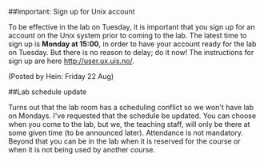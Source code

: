 ##Important: Sign up for Unix account

To be effective in the lab on Tuesday, it is important that you sign up for an account on the Unix system prior to coming to the lab. The latest time to sign up is **Monday at 15:00**, in order to have your account ready for the lab on Tuesday. But there is no reason to delay; do it now! The instructions for sign up are here http://user.ux.uis.no/.

(Posted by Hein: Friday 22 Aug)

##Lab schedule update

Turns out that the lab room has a scheduling conflict so we won't have lab on Mondays. I've requested that the schedule be updated. You can choose when you come to the lab, but we, the teaching staff, will only be there at some given time (to be announced later). Attendance is not mandatory. Beyond that you can be in the lab when it is reserved for the course or when it is not being used by another course. 

